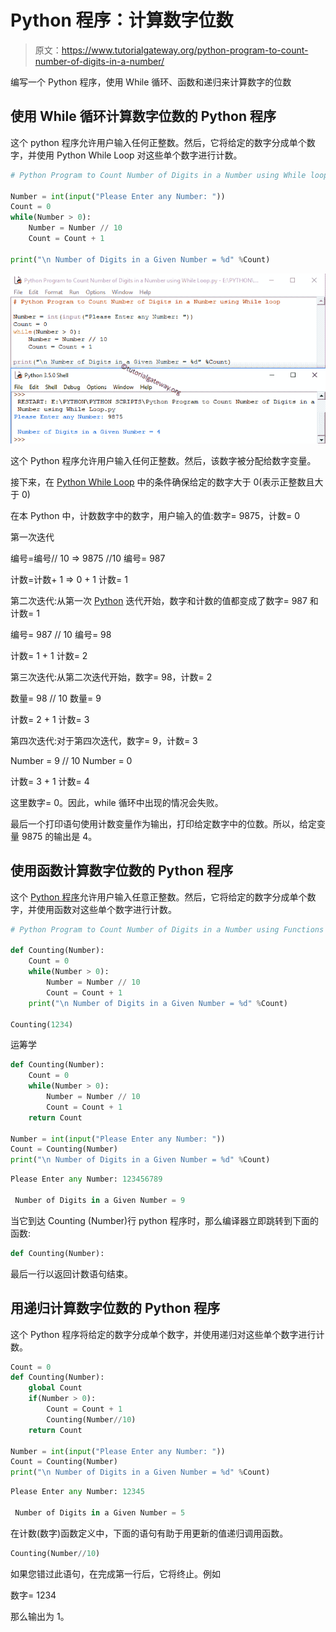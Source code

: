 # Python 程序：计算数字位数

> 原文：<https://www.tutorialgateway.org/python-program-to-count-number-of-digits-in-a-number/>

编写一个 Python 程序，使用 While 循环、函数和递归来计算数字的位数

## 使用 While 循环计算数字位数的 Python 程序

这个 python 程序允许用户输入任何正整数。然后，它将给定的数字分成单个数字，并使用 Python While Loop 对这些单个数字进行计数。

```py
# Python Program to Count Number of Digits in a Number using While loop

Number = int(input("Please Enter any Number: "))
Count = 0
while(Number > 0):
    Number = Number // 10
    Count = Count + 1

print("\n Number of Digits in a Given Number = %d" %Count)
```

![Python Program to Count Number of Digits in a Number using While Loop](img/b8de3ab56e89d9d9818519f5e00b5cb1.png)

这个 Python 程序允许用户输入任何正整数。然后，该数字被分配给数字变量。

接下来，在 [Python While Loop](https://www.tutorialgateway.org/python-while-loop/) 中的条件确保给定的数字大于 0(表示正整数且大于 0)

在本 Python 中，计数数字中的数字，用户输入的值:数字= 9875，计数= 0

第一次迭代

编号=编号// 10 => 9875 //10
编号= 987

计数=计数+ 1 => 0 + 1
计数= 1

第二次迭代:从第一次 [Python](https://www.tutorialgateway.org/python-tutorial/) 迭代开始，数字和计数的值都变成了数字= 987 和计数= 1

编号= 987 // 10
编号= 98

计数= 1 + 1
计数= 2

第三次迭代:从第二次迭代开始，数字= 98，计数= 2

数量= 98 // 10
数量= 9

计数= 2 + 1
计数= 3

第四次迭代:对于第四次迭代，数字= 9，计数= 3

Number = 9 // 10
Number = 0

计数= 3 + 1
计数= 4

这里数字= 0。因此，while 循环中出现的情况会失败。

最后一个打印语句使用计数变量作为输出，打印给定数字中的位数。所以，给定变量 9875 的输出是 4。

## 使用函数计算数字位数的 Python 程序

这个 [Python 程序](https://www.tutorialgateway.org/python-programming-examples/)允许用户输入任意正整数。然后，它将给定的数字分成单个数字，并使用函数对这些单个数字进行计数。

```py
# Python Program to Count Number of Digits in a Number using Functions

def Counting(Number):
    Count = 0
    while(Number > 0):
        Number = Number // 10
        Count = Count + 1
    print("\n Number of Digits in a Given Number = %d" %Count)

Counting(1234)
```

运筹学

```py
def Counting(Number):
    Count = 0
    while(Number > 0):
        Number = Number // 10
        Count = Count + 1
    return Count

Number = int(input("Please Enter any Number: "))
Count = Counting(Number)
print("\n Number of Digits in a Given Number = %d" %Count)
```

```py
Please Enter any Number: 123456789

 Number of Digits in a Given Number = 9
```

当它到达 Counting (Number)行 python 程序时，那么编译器立即跳转到下面的函数:

```py
def Counting(Number):
```

最后一行以返回计数语句结束。

## 用递归计算数字位数的 Python 程序

这个 Python 程序将给定的数字分成单个数字，并使用递归对这些单个数字进行计数。

```py
Count = 0
def Counting(Number):
    global Count
    if(Number > 0):
        Count = Count + 1
        Counting(Number//10)
    return Count

Number = int(input("Please Enter any Number: "))
Count = Counting(Number)
print("\n Number of Digits in a Given Number = %d" %Count)
```

```py
Please Enter any Number: 12345

 Number of Digits in a Given Number = 5
```

在计数(数字)函数定义中，下面的语句有助于用更新的值递归调用函数。

```py
Counting(Number//10)
```

如果您错过此语句，在完成第一行后，它将终止。例如

数字= 1234

那么输出为 1。